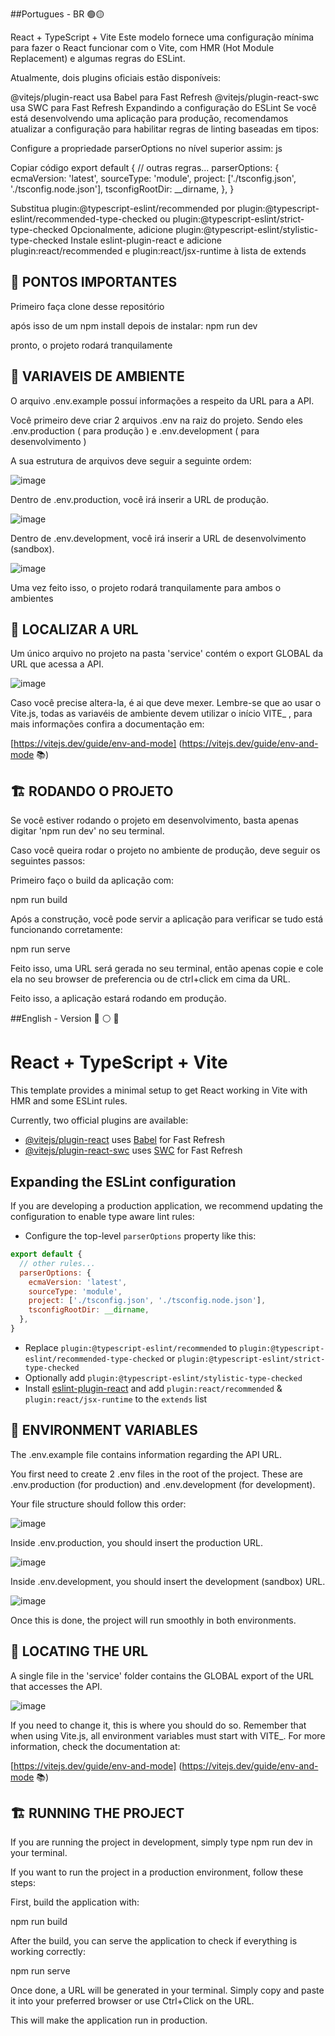 
##Portugues - BR 🟢🟡

React + TypeScript + Vite
Este modelo fornece uma configuração mínima para fazer o React funcionar com o Vite, com HMR (Hot Module Replacement) e algumas regras do ESLint.

Atualmente, dois plugins oficiais estão disponíveis:

@vitejs/plugin-react usa Babel para Fast Refresh
@vitejs/plugin-react-swc usa SWC para Fast Refresh
Expandindo a configuração do ESLint
Se você está desenvolvendo uma aplicação para produção, recomendamos atualizar a configuração para habilitar regras de linting baseadas em tipos:

Configure a propriedade parserOptions no nível superior assim:
js

Copiar código
export default {
  // outras regras...
  parserOptions: {
    ecmaVersion: 'latest',
    sourceType: 'module',
    project: ['./tsconfig.json', './tsconfig.node.json'],
    tsconfigRootDir: __dirname,
  },
}

Substitua plugin:@typescript-eslint/recommended por plugin:@typescript-eslint/recommended-type-checked ou plugin:@typescript-eslint/strict-type-checked
Opcionalmente, adicione plugin:@typescript-eslint/stylistic-type-checked
Instale eslint-plugin-react e adicione plugin:react/recommended e plugin:react/jsx-runtime à lista de extends

## 📌 PONTOS IMPORTANTES

Primeiro faça clone desse repositório

após isso de um 
npm install
depois de instalar:
npm run dev 

pronto, o projeto rodará tranquilamente

## 🌿 VARIAVEIS DE AMBIENTE

O arquivo .env.example possuí informações a respeito da URL para a API.

Você primeiro deve criar 2 arquivos .env na raiz do projeto. Sendo eles .env.production ( para produção )
e .env.development ( para desenvolvimento )

A sua estrutura de arquivos deve seguir a seguinte ordem:

![image](https://github.com/user-attachments/assets/0131040b-d225-4807-9ebb-36ee5df06e19)

Dentro de .env.production, você irá inserir a URL de produção.

![image](https://github.com/user-attachments/assets/348039a3-88d9-4088-b091-0b94f4a2ca14)

Dentro de .env.development, você irá inserir a URL de desenvolvimento (sandbox).

![image](https://github.com/user-attachments/assets/2bbcfb07-f1e6-430b-864e-f3b378e6b339)

Uma vez feito isso, o projeto rodará tranquilamente para ambos o ambientes

## 📍 LOCALIZAR A URL

Um único arquivo no projeto na pasta 'service' contém o export GLOBAL da URL
que acessa a API.

![image](https://github.com/user-attachments/assets/0180613a-a957-4310-b8b3-313a79790347)

Caso você precise altera-la, é ai que deve mexer.
Lembre-se que ao usar o Vite.js, todas as variavéis de ambiente devem utilizar
o início VITE_ , para mais informações confira a documentação em:

[https://vitejs.dev/guide/env-and-mode] (https://vitejs.dev/guide/env-and-mode 📚)

## 🏗️ RODANDO O PROJETO

Se você estiver rodando o projeto em desenvolvimento, basta apenas digitar 
'npm run dev' no seu terminal.

Caso você queira rodar o projeto no ambiente de produção, deve seguir os 
seguintes passos:

Primeiro faço o build da aplicação com:

npm run build

Após a construção, você pode servir a aplicação para verificar se tudo está funcionando corretamente:

npm run serve

Feito isso, uma URL será gerada no seu terminal, então apenas copie e cole ela no
seu browser de preferencia ou de ctrl+click em cima da URL.

Feito isso, a aplicação estará rodando em produção.

##English - Version 🔴 ⚪ 🔵

# React + TypeScript + Vite

This template provides a minimal setup to get React working in Vite with HMR and some ESLint rules.

Currently, two official plugins are available:

- [@vitejs/plugin-react](https://github.com/vitejs/vite-plugin-react/blob/main/packages/plugin-react/README.md) uses [Babel](https://babeljs.io/) for Fast Refresh
- [@vitejs/plugin-react-swc](https://github.com/vitejs/vite-plugin-react-swc) uses [SWC](https://swc.rs/) for Fast Refresh

## Expanding the ESLint configuration

If you are developing a production application, we recommend updating the configuration to enable type aware lint rules:

- Configure the top-level `parserOptions` property like this:

```js
export default {
  // other rules...
  parserOptions: {
    ecmaVersion: 'latest',
    sourceType: 'module',
    project: ['./tsconfig.json', './tsconfig.node.json'],
    tsconfigRootDir: __dirname,
  },
}
```

- Replace `plugin:@typescript-eslint/recommended` to `plugin:@typescript-eslint/recommended-type-checked` or `plugin:@typescript-eslint/strict-type-checked`
- Optionally add `plugin:@typescript-eslint/stylistic-type-checked`
- Install [eslint-plugin-react](https://github.com/jsx-eslint/eslint-plugin-react) and add `plugin:react/recommended` & `plugin:react/jsx-runtime` to the `extends` list

## 🌿 ENVIRONMENT VARIABLES
The .env.example file contains information regarding the API URL.

You first need to create 2 .env files in the root of the project. These are .env.production (for production) and .env.development (for development).

Your file structure should follow this order:

![image](https://github.com/user-attachments/assets/0131040b-d225-4807-9ebb-36ee5df06e19)

Inside .env.production, you should insert the production URL.

![image](https://github.com/user-attachments/assets/348039a3-88d9-4088-b091-0b94f4a2ca14)

Inside .env.development, you should insert the development (sandbox) URL.

![image](https://github.com/user-attachments/assets/2bbcfb07-f1e6-430b-864e-f3b378e6b339)

Once this is done, the project will run smoothly in both environments.

## 📍 LOCATING THE URL
A single file in the 'service' folder contains the GLOBAL export of the URL that accesses the API.

![image](https://github.com/user-attachments/assets/0180613a-a957-4310-b8b3-313a79790347)

If you need to change it, this is where you should do so.
Remember that when using Vite.js, all environment variables must start with VITE_. For more information, check the documentation at:

[https://vitejs.dev/guide/env-and-mode] 
(https://vitejs.dev/guide/env-and-mode 📚)


## 🏗️ RUNNING THE PROJECT
If you are running the project in development, simply type npm run dev in your terminal.

If you want to run the project in a production environment, follow these steps:

First, build the application with:

npm run build

After the build, you can serve the application to check if everything is working correctly:

npm run serve

Once done, a URL will be generated in your terminal. Simply copy and paste it into your preferred browser or use Ctrl+Click on the URL.

This will make the application run in production.
